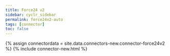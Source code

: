 ```yaml
---
title: Force24 v2
sidebar: cyclr_sidebar
permalink: force24v2-auto
tags: [connector]
toc: false
---
```

{% assign connectordata = site.data.connectors-new.connector-force24v2 %}
{% include connector-new.html %}	